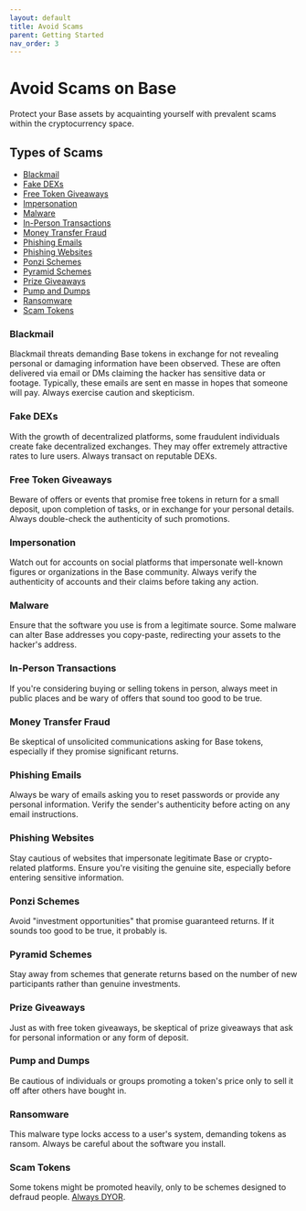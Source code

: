 ```yaml
---
layout: default
title: Avoid Scams
parent: Getting Started
nav_order: 3
---
```


# Avoid Scams on Base

Protect your Base assets by acquainting yourself with prevalent scams within the
cryptocurrency space.

## Types of Scams

- [Blackmail](#blackmail)
- [Fake DEXs](#fake-dexs)
- [Free Token Giveaways](#free-token-giveaways)
- [Impersonation](#impersonation)
- [Malware](#malware)
- [In-Person Transactions](#in-person-transactions)
- [Money Transfer Fraud](#money-transfer-fraud)
- [Phishing Emails](#phishing-emails)
- [Phishing Websites](#phishing-websites)
- [Ponzi Schemes](#ponzi-schemes)
- [Pyramid Schemes](#pyramid-schemes)
- [Prize Giveaways](#prize-giveaways)
- [Pump and Dumps](#pump-and-dumps)
- [Ransomware](#ransomware)
- [Scam Tokens](#scam-tokens)

### Blackmail

Blackmail threats demanding Base tokens in exchange for not revealing personal
or damaging information have been observed. These are often delivered via email
or DMs claiming the hacker has sensitive data or footage. Typically, these
emails are sent en masse in hopes that someone will pay. Always exercise caution
and skepticism.

### Fake DEXs

With the growth of decentralized platforms, some fraudulent individuals create
fake decentralized exchanges. They may offer extremely attractive rates to lure
users. Always transact on reputable DEXs.

### Free Token Giveaways

Beware of offers or events that promise free tokens in return for a small
deposit, upon completion of tasks, or in exchange for your personal details.
Always double-check the authenticity of such promotions.

### Impersonation

Watch out for accounts on social platforms that impersonate well-known figures
or organizations in the Base community. Always verify the authenticity of
accounts and their claims before taking any action.

### Malware

Ensure that the software you use is from a legitimate source. Some malware can
alter Base addresses you copy-paste, redirecting your assets to the hacker's
address.

### In-Person Transactions

If you're considering buying or selling tokens in person, always meet in public
places and be wary of offers that sound too good to be true.

### Money Transfer Fraud

Be skeptical of unsolicited communications asking for Base tokens, especially if
they promise significant returns.

### Phishing Emails

Always be wary of emails asking you to reset passwords or provide any personal
information. Verify the sender's authenticity before acting on any email
instructions.

### Phishing Websites

Stay cautious of websites that impersonate legitimate Base or crypto-related
platforms. Ensure you're visiting the genuine site, especially before entering
sensitive information.

### Ponzi Schemes

Avoid "investment opportunities" that promise guaranteed returns. If it sounds
too good to be true, it probably is.

### Pyramid Schemes

Stay away from schemes that generate returns based on the number of new
participants rather than genuine investments.

### Prize Giveaways

Just as with free token giveaways, be skeptical of prize giveaways that ask for
personal information or any form of deposit.

### Pump and Dumps

Be cautious of individuals or groups promoting a token's price only to sell it
off after others have bought in.

### Ransomware

This malware type locks access to a user's system, demanding tokens as ransom.
Always be careful about the software you install.

### Scam Tokens

Some tokens might be promoted heavily, only to be schemes designed to defraud
people. [Always DYOR](https://basehub.org/docs/getting-started/dyor/).

